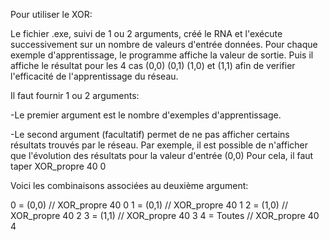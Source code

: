 

Pour utiliser le XOR:

Le fichier .exe, suivi de 1 ou 2 arguments, créé le RNA et 
l'exécute successivement sur un nombre de valeurs d'entrée 
données. Pour chaque exemple d'apprentissage, le programme affiche
 la valeur de sortie. Puis il affiche le résultat pour les 4 cas 
(0,0) (0,1) (1,0) et (1,1) afin de verifier l'efficacité de 
l'apprentissage du réseau.

Il faut fournir 1 ou 2 arguments:

-Le premier argument est le nombre d'exemples d'apprentissage.

-Le second argument (facultatif) permet de ne pas afficher 
 certains résultats trouvés par le réseau.
 Par exemple, il est possible de n'afficher que l'évolution des
 résultats pour la valeur d'entrée (0,0)
 Pour cela, il faut taper XOR_propre 40 0
 
Voici les combinaisons associées au deuxième argument:

0 = (0,0)	// XOR_propre 40 0
1 = (0,1)	// XOR_propre 40 1
2 = (1,0)	// XOR_propre 40 2
3 = (1,1)	// XOR_propre 40 3
4 = Toutes	// XOR_propre 40 4

